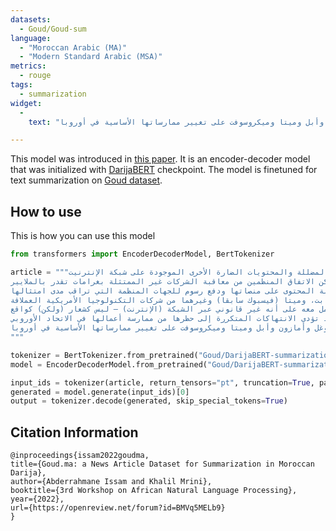```yaml
---
datasets: 
  - Goud/Goud-sum
language: 
  - "Moroccan Arabic (MA)"
  - "Modern Standard Arabic (MSA)"
metrics: 
  - rouge
tags: 
  - summarization
widget: 
  - 
    text: "توصل الاتحاد الأوروبي، في وقت مبكر من اليوم السبت، إلى اتفاق تاريخي يستهدف خطاب الكراهية والمعلومات المضللة والمحتويات الضارة الأخرى الموجودة على شبكة الإنترنيت. وحسب تقارير صحفية، سيجبر القانون شركات التكنولوجيا الكبرى على مراقبة نفسها بشكل أكثر صرامة، ويسهل على المستخدمين الإبلاغ عن المشاكل، ويمكن الاتفاق المنظمين من معاقبة الشركات غير الممتثلة بغرامات تقدر بالملايير. ويركز الاتفاق على قواعد جديدة تتطلب من شركات التكنولوجيا العملاقة بذل المزيد من الجهد لمراقبة المحتوى على منصاتها ودفع رسوم للجهات المنظمة التي تراقب مدى امتثالها. ويعد قانون الخدمات الرقمية الشق الثاني من إستراتيجية المفوضة الأوروبية لشؤون المنافسة، مارغريت فيستاغر، للحد من هيمنة وحدة غوغل التابعة لألفابت، وميتا (فيسبوك سابقا) وغيرهما من شركات التكنولوجيا الأمريكية العملاقة. وقالت فيستاغر في تغريدة “توصلنا إلى اتفاق بشأن قانون الخدمات الرقمية، موضحة أن القانون سيضمن أن ما يعتبر غير قانوني في حالة عدم الاتصال بالشبكة ينظر إليه أيضا ويتم التعامل معه على أنه غير قانوني عبر الشبكة (الإنترنت) – ليس كشعار (ولكن) كواقع”. وتواجه الشركات بموجب قانون الخدمات الرقمية غرامات تصل إلى 6 في المائة من إجمالي عملياتها على مستوى العالم لانتهاك القواعد بينما قد تؤدي الانتهاكات المتكررة إلى حظرها من ممارسة أعمالها في الاتحاد الأوروبي. وأيدت دول الاتحاد والمشرعون الشهر الماضي القواعد التي طرحتها فيستاغر والمسماة قانون الأسواق الرقمية التي قد تجبر غوغل وأمازون وأبل وميتا وميكروسوفت على تغيير ممارساتها الأساسية في أوروبا. "

---
```


This model was introduced in [this paper](https://openreview.net/forum?id=BMVq5MELb9). It is an encoder-decoder model that was initialized with [DarijaBERT](https://huggingface.co/Kamel/DarijaBERT) checkpoint. The model is finetuned for text summarization on [Goud dataset](https://huggingface.co/datasets/Goud/Goud-sum). 

## How to use

This is how you can use this model

```python
from transformers import EncoderDecoderModel, BertTokenizer

article = """توصل الاتحاد الأوروبي، في وقت مبكر من اليوم السبت، إلى اتفاق تاريخي يستهدف خطاب الكراهية والمعلومات المضللة والمحتويات الضارة الأخرى الموجودة على شبكة الإنترنيت.
وحسب تقارير صحفية، سيجبر القانون شركات التكنولوجيا الكبرى على مراقبة نفسها بشكل أكثر صرامة، ويسهل على المستخدمين الإبلاغ عن المشاكل، ويمكن الاتفاق المنظمين من معاقبة الشركات غير الممتثلة بغرامات تقدر بالملايير.
ويركز الاتفاق على قواعد جديدة تتطلب من شركات التكنولوجيا العملاقة بذل المزيد من الجهد لمراقبة المحتوى على منصاتها ودفع رسوم للجهات المنظمة التي تراقب مدى امتثالها.
ويعد قانون الخدمات الرقمية الشق الثاني من إستراتيجية المفوضة الأوروبية لشؤون المنافسة، مارغريت فيستاغر، للحد من هيمنة وحدة غوغل التابعة لألفابت، وميتا (فيسبوك سابقا) وغيرهما من شركات التكنولوجيا الأمريكية العملاقة.
وقالت فيستاغر في تغريدة “توصلنا إلى اتفاق بشأن قانون الخدمات الرقمية، موضحة أن القانون سيضمن أن ما يعتبر غير قانوني في حالة عدم الاتصال بالشبكة ينظر إليه أيضا ويتم التعامل معه على أنه غير قانوني عبر الشبكة (الإنترنت) – ليس كشعار (ولكن) كواقع”.
وتواجه الشركات بموجب قانون الخدمات الرقمية غرامات تصل إلى 6 في المائة من إجمالي عملياتها على مستوى العالم لانتهاك القواعد بينما قد تؤدي الانتهاكات المتكررة إلى حظرها من ممارسة أعمالها في الاتحاد الأوروبي.
وأيدت دول الاتحاد والمشرعون الشهر الماضي القواعد التي طرحتها فيستاغر والمسماة قانون الأسواق الرقمية التي قد تجبر غوغل وأمازون وأبل وميتا وميكروسوفت على تغيير ممارساتها الأساسية في أوروبا.
"""

tokenizer = BertTokenizer.from_pretrained("Goud/DarijaBERT-summarization-goud")
model = EncoderDecoderModel.from_pretrained("Goud/DarijaBERT-summarization-goud")

input_ids = tokenizer(article, return_tensors="pt", truncation=True, padding=True).input_ids
generated = model.generate(input_ids)[0]
output = tokenizer.decode(generated, skip_special_tokens=True) 
```

## Citation Information

```
@inproceedings{issam2022goudma,
title={Goud.ma: a News Article Dataset for Summarization in Moroccan Darija},
author={Abderrahmane Issam and Khalil Mrini},
booktitle={3rd Workshop on African Natural Language Processing},
year={2022},
url={https://openreview.net/forum?id=BMVq5MELb9}
}
```